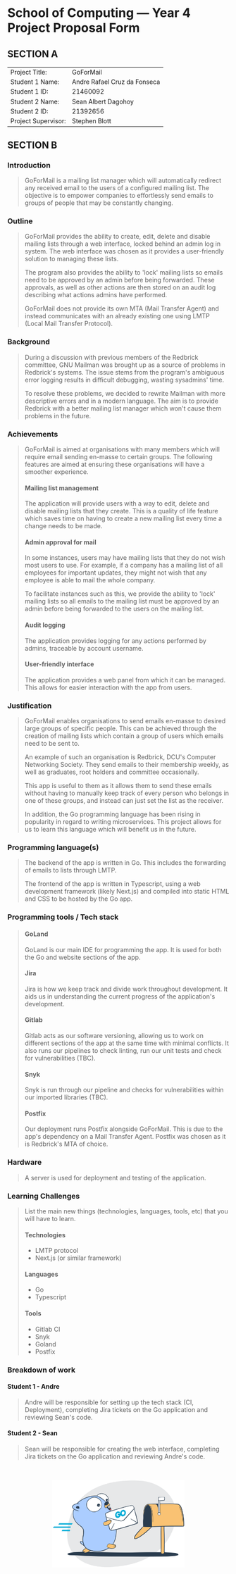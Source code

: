 # School of Computing &mdash; Year 4 Project Proposal Form

## SECTION A

|                     |                              |
|---------------------|------------------------------|
| Project Title:      | GoForMail                    |
| Student 1 Name:     | Andre Rafael Cruz da Fonseca |
| Student 1 ID:       | 21460092                     |
| Student 2 Name:     | Sean Albert Dagohoy          |
| Student 2 ID:       | 21392656                     |
| Project Supervisor: | Stephen Blott                |

## SECTION B

### Introduction

> GoForMail is a mailing list manager which will automatically redirect any received email to the users of a
> configured mailing list. The objective is to empower companies to effortlessly send emails to groups of people
> that may be constantly changing.

### Outline

> GoForMail provides the ability to create, edit, delete and disable mailing lists through a web interface, locked
> behind an admin log in system. The web interface was chosen as it provides a user-friendly solution to managing
> these lists.
>
> The program also provides the ability to 'lock' mailing lists so emails need to be approved by an admin before
> being forwarded. These approvals, as well as other actions are then stored on an audit log describing what actions
> admins have performed.
>
> GoForMail does not provide its own MTA (Mail Transfer Agent) and instead communicates with an already existing one
> using LMTP (Local Mail Transfer Protocol).

### Background

> During a discussion with previous members of the Redbrick committee, GNU Mailman was brought up as a source of
> problems in Redbrick's systems. The issue stems from the program's ambiguous error logging results in difficult
> debugging, wasting sysadmins' time.
>
> To resolve these problems, we decided to rewrite Mailman with more descriptive errors and in a modern language.
> The aim is to provide Redbrick with a better mailing list manager which won't cause them problems in the future.

### Achievements

> GoForMail is aimed at organisations with many members which will require email sending en-masse to certain groups.
> The following features are aimed at ensuring these organisations will have a smoother experience.
>
> #### Mailing list management
> The application will provide users with a way to edit, delete and disable mailing lists that they create. This is
> a quality of life feature which saves time on having to create a new mailing list every time a change needs to be
> made.
>
> #### Admin approval for mail
> In some instances, users may have mailing lists that they do not wish most users to use. For example, if a company
> has a mailing list of all employees for important updates, they might not wish that any employee is able to mail the
> whole company.
>
> To facilitate instances such as this, we provide the ability to 'lock' mailing lists so all emails to the mailing list
> must be approved by an admin before being forwarded to the users on the mailing list.
> 
> #### Audit logging
> The application provides logging for any actions performed by admins, traceable by account username.
> 
> #### User-friendly interface
> The application provides a web panel from which it can be managed. This allows for easier interaction with the app
> from users.

### Justification

> GoForMail enables organisations to send emails en-masse to desired large groups of specific people. This can be
> achieved through the creation of mailing lists which contain a group of users which emails need to be sent to.
> 
> An example of such an organisation is Redbrick, DCU's Computer Networking Society. They send emails to their
> membership weekly, as well as graduates, root holders and committee occasionally.
> 
> This app is useful to them as it allows them to send these emails without having to manually keep track of every
> person who belongs in one of these groups, and instead can just set the list as the receiver.
> 
> In addition, the Go programming language has been rising in popularity in regard to writing microservices. This
> project allows for us to learn this language which will benefit us in the future.

### Programming language(s)

> The backend of the app is written in Go. This includes the forwarding of emails to lists through LMTP.
> 
> The frontend of the app is written in Typescript, using a web development framework (likely Next.js) and compiled
> into static HTML and CSS to be hosted by the Go app.

### Programming tools / Tech stack

> #### GoLand
> GoLand is our main IDE for programming the app. It is used for both the Go and website sections of the app.
> #### Jira
> Jira is how we keep track and divide work throughout development. It aids us in understanding the current progress of
> the application's development.
> #### Gitlab
> Gitlab acts as our software versioning, allowing us to work on different sections of the app at the same time with
> minimal conflicts. It also runs our pipelines to check linting, run our unit tests and check for vulnerabilities
> (TBC).
> #### Snyk
> Snyk is run through our pipeline and checks for vulnerabilities within our imported libraries (TBC).
> #### Postfix
> Our deployment runs Postfix alongside GoForMail. This is due to the app's dependency on a Mail Transfer Agent. Postfix
> was chosen as it is Redbrick's MTA of choice.

### Hardware

> A server is used for deployment and testing of the application.

### Learning Challenges

> List the main new things (technologies, languages, tools, etc) that you will have to learn.
> #### Technologies
> - LMTP protocol
> - Next.js (or similar framework)
> #### Languages
> - Go
> - Typescript
> #### Tools
> - Gitlab CI
> - Snyk
> - Goland
> - Postfix

### Breakdown of work

#### Student 1 - Andre

> Andre will be responsible for setting up the tech stack (CI, Deployment), completing Jira tickets on the Go
> application and reviewing Sean's code.

#### Student 2 - Sean

> Sean will be responsible for creating the web interface, completing Jira tickets on the Go application and reviewing
> Andre's code.

<br>

<p align="center">
  <img src="./res/gfm.png" width="300px" alt="Gopher delivering mail">
</p>

